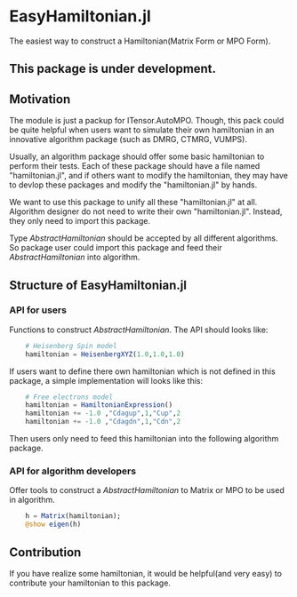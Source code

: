 # EasyHamiltonian.jl

The easiest way to construct a Hamiltonian(Matrix Form or MPO Form).

## This package is under development.

## Motivation

The module is just a packup for ITensor.AutoMPO. Though, this pack could be quite helpful when users want to simulate their own hamiltonian in an innovative algorithm package (such as DMRG, CTMRG, VUMPS).

Usually, an algorithm package should offer some basic hamiltonian to perform their tests. Each of these package should have a file named "hamiltonian.jl", and if others want to modify the hamiltonian, they may have to devlop these packages and modify the "hamiltonian.jl" by hands.

We want to use this package to unify all these "hamiltonian.jl" at all. Algorithm designer do not need to write their own "hamiltonian.jl". Instead, they only need to import this package.

Type *AbstractHamiltonian* should be accepted by all different algorithms. So package user could import this package and feed their *AbstractHamiltonian* into algorithm.

## Structure of EasyHamiltonian.jl

### API for users

Functions to construct *AbstractHamiltonian*. The API should looks like:

``` julia
    # Heisenberg Spin model
    hamiltonian = HeisenbergXYZ(1.0,1.0,1.0)
```

If users want to define there own hamiltonian which is not defined in this package, a simple implementation will looks like this:

``` julia
    # Free electrons model
    hamiltonian = HamiltonianExpression()
    hamiltonian += -1.0 ,"Cdagup",1,"Cup",2
    hamiltonian += -1.0 ,"Cdagdn",1,"Cdn",2
```

Then users only need to feed this hamiltonian into the following algorithm package.

### API for algorithm developers

Offer tools to construct a *AbstractHamiltonian* to Matrix or MPO to be used in algorithm.

``` julia
    h = Matrix(hamiltonian);
    @show eigen(h)
```

## Contribution

If you have realize some hamiltonian, it would be helpful(and very easy) to contribute your hamiltonian to this package.